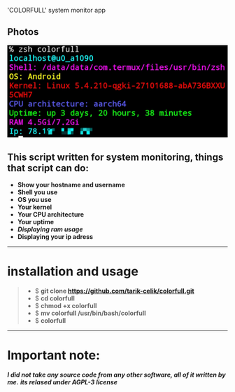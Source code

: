  'COLORFULL' system monitor app
## **Photos**
![alt text](https://github.com/tarik-celik/colorfull/blob/main/Screenshot_20231214_151638_Termux.jpg)
## **This script written for system monitoring, things that script can do:**
- **Show your hostname and username**
- **Shell you use**
- **OS you use**
- **Your kernel**
- **Your CPU architecture**
- **Your uptime**
- ***Displaying ram usage***
- **Displaying your ip adress**
****
# installation and usage
>* $ **git clone https://github.com/tarik-celik/colorfull.git**
>* $ **cd colorfull**
>* $ **chmod +x colorfull**
>* $ **mv colorfull /usr/bin/bash/colorfull**
>* $ **colorfull**
****
# Important note:
***I did not take any source code from any other software, all of it written by me.***
***its relased under AGPL-3 license***
